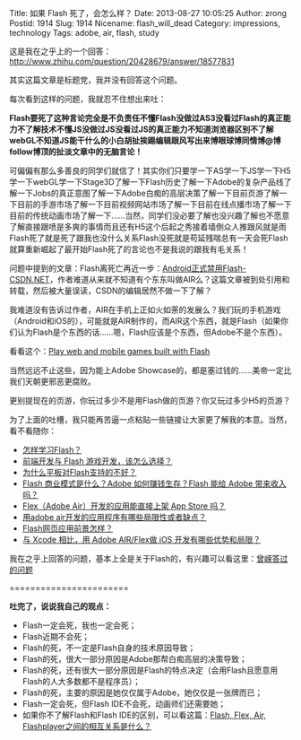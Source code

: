 Title: 如果 Flash 死了，会怎么样？
Date: 2013-08-27 10:05:25
Author: zrong
Postid: 1914
Slug: 1914
Nicename: flash_will_dead
Category: impressions, technology
Tags: adobe, air, flash, study

这是我在之乎上的一个回答：<http://www.zhihu.com/question/20428679/answer/18577831>

其实这篇文章是标题党，我并没有回答这个问题。

每次看到这样的问题，我就忍不住想出来吐：

**Flash要死了这种言论完全是不负责任不懂Flash没做过AS3没看过Flash的真正能力不了解技术不懂JS没做过JS没看过JS的真正能力不知道浏览器区别不了解webGL不知道JS能干什么的小白胡扯挨踢编辑跟风写出来博眼球博同情博@博follow博顶的扯淡文章中的无脑言论！**  
<!--more-->  

可偏偏有那么多善良的同学们就信了！其实你们只要学一下AS学一下JS学一下H5学一下webGL学一下Stage3D了解一下Flash历史了解一下Adobe的复杂产品线了解一下Jobs的真正意图了解一下Adobe白痴的高层决策了解一下目前页游了解一下目前的手游市场了解一下目前视频网站市场了解一下目前在线点播市场了解一下目前的传统动画市场了解一下……当然，同学们没必要了解也没兴趣了解也不愿意了解直接跟喷是多爽的事情而且还有H5这个后起之秀接着墙倒众人推跟风就是雨Flash死了就是死了跟我也没什么关系Flash没死就是苟延残喘总有一天会死Flash就算重新崛起了最开始Flash死了的言论也不是我说的跟我有毛关系！

问题中提到的文章：Flash离死亡再近一步：[Android正式禁用Flash-CSDN.NET](http://www.csdn.net/article/2012-08-15/2808608)，作者难道从来就不知道有个东东叫做AIR么？这篇文章被到处引用和转载，然后被大量误读，CSDN的编辑居然不做一下了解？

我难道没有告诉过作者，AIR在手机上正如火如荼的发展么？我们玩的手机游戏（Android和iOS的），可能就是AIR制作的，而AIR这个东西，就是Flash（如果你们认为Flash是个东西的话……嗯，Flash应该是个东西，但Adobe不是个东西）。

看看这个：[Play web and mobile games built with Flash](http://gaming.adobe.com/showcase/)

当然远远不止这些，因为能上Adobe Showcase的，都是塞过钱的……美帝一定比我们天朝更邪恶更腐败。

更别提现在的页游，你玩过多少不是用Flash做的页游？你又玩过多少H5的页游？

为了上面的吐槽，我只能再苦逼一点粘贴一些链接让大家更了解我的本意。当然，看不看随你：

-   [怎样学习Flash？](http://zengrong.net/post/1909.htm)
-   [前端开发与 Flash 游戏开发，该怎么选择？](http://www.zhihu.com/question/20142897/answer/17153627)
-   [为什么平板对Flash支持的不好？](http://www.zhihu.com/question/21090103/answer/17153837)
-   [Flash 商业模式是什么？Adobe 如何赚钱生存？Flash 能给 Adobe 带来收入吗？](http://www.zhihu.com/question/19860768/answer/17126956)
-   [Flex（Adobe Air）开发的应用能直接上架 App Store 吗？](http://www.zhihu.com/question/20134499/answer/15577512)
-   [用adobe air开发的应用程序有哪些局限性或者缺点？](http://www.zhihu.com/question/19764231/answer/15600150)
-   [Flash网页应用前景怎样？](http://www.zhihu.com/question/20786801/answer/16177209)
-   [与 Xcode 相比，用 Adobe AIR/Flex做 iOS 开发有哪些优势和局限？](http://www.zhihu.com/question/20001972/answer/15572624)

我在之乎上回答的问题，基本上全是关于Flash的，有兴趣可以看这里：[曾嵘答过的问题](http://www.zhihu.com/people/zrong/answers)

=======================

**吐完了，说说我自己的观点：**

-   Flash一定会死，我也一定会死；
-   Flash近期不会死；
-   Flash的死，不一定是Flash自身的技术原因导致；
-   Flash的死，很大一部分原因是Adobe那帮白痴高层的决策导致；
-   Flash的死，还有很大一部分原因是Flash的特点决定（会用Flash且愿意用Flash的人大多数都不是程序员）；
-   Flash的死，主要的原因是她仅仅属于Adobe，她仅仅是一张牌而已；
-   Flash一定会死，但Flash IDE不会死，动画师们还需要她；
-   如果你不了解Flash和Flash IDE的区别，可以看这篇：[Flash, Flex, Air, Flashplayer之间的相互关系是什么？](http://www.zhihu.com/question/20001256/answer/15565376)

